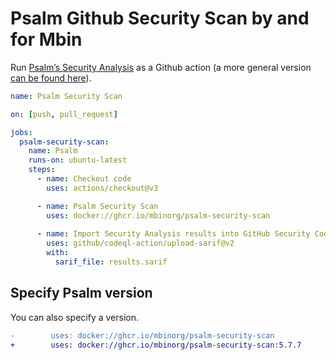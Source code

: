 # Psalm Github Security Scan by and for Mbin

Run [Psalm’s Security Analysis](https://psalm.dev/docs/security_analysis/) as a Github action (a more general version [can be found here](https://github.com/psalm/psalm-github-actions)).

```yaml
name: Psalm Security Scan

on: [push, pull_request]

jobs:
  psalm-security-scan:
    name: Psalm
    runs-on: ubuntu-latest
    steps:
      - name: Checkout code
        uses: actions/checkout@v3

      - name: Psalm Security Scan
        uses: docker://ghcr.io/mbinorg/psalm-security-scan
        
      - name: Import Security Analysis results into GitHub Security Code Scanning
        uses: github/codeql-action/upload-sarif@v2
        with:
          sarif_file: results.sarif
```

## Specify Psalm version

You can also specify a version.

```diff
-        uses: docker://ghcr.io/mbinorg/psalm-security-scan
+        uses: docker://ghcr.io/mbinorg/psalm-security-scan:5.7.7
```
